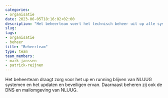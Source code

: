```yaml
---
categories:
- organisatie
date: 2023-06-05T18:16:02+02:00
description: "Het beheerteam voert het technisch beheer uit op alle systemen van NLUUG"
slug:
tags:
- organisatie
- beheer
title: "Beheerteam"
type: team
team_members:
- mark-janssen
- patrick-reijnen
---
```


Het beheerteam draagt zorg voor het up en running blijven van NLUUG systemen en het updaten en beveiligen ervan. Daarnaast beheren zij ook de DNS en mailomgeving van NLUUG.